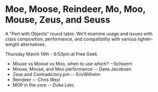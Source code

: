 # Moe, Moose, Reindeer, Mo, Moo, Mouse, Zeus, and Seuss

A "Perl with Objects" round table.  We'll examine usage and issues with class composition, performance, and compatibility with various lighter-weight alternatives.

Thursday March 14th - 6:53pm at Free Geek

* Mouse vs Moose vs Moo, when to use which?  --Schwern
* Moose, Mouse, and Moo performance -- Dana Jacobsen
* Zeus and Contradictory.pm -- EricWilhelm
* Reindeer -- Chris Weyl
* MOP in the core -- Duke Leto
